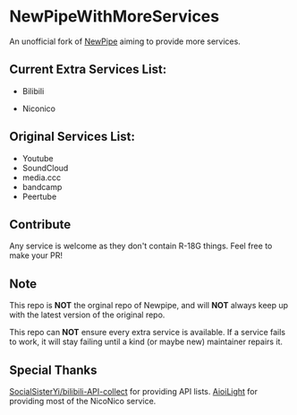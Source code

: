# NewPipeWithMoreServices

An unofficial fork of [NewPipe](https://github.com/TeamNewPipe/NewPipe) aiming to provide more services.

## Current Extra Services List:

- Bilibili

- Niconico

## Original Services List:

- Youtube
- SoundCloud
- media.ccc
- bandcamp
- Peertube

## Contribute

Any service is welcome as they don't contain R-18G things. Feel free to make your PR!

## Note

This repo is **NOT** the orginal repo of Newpipe, and will **NOT** always keep up with the latest version of the original repo.

This repo can **NOT** ensure every extra service is available. If a service fails to work, it will stay failing until a kind (or maybe new) maintainer repairs
it.

## Special Thanks

[SocialSisterYi/bilibili-API-collect](https://github.com/SocialSisterYi/bilibili-API-collect) for providing API lists.
[AioiLight](https://github.com/AioiLight) for providing most of the NicoNico service.

